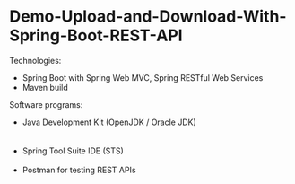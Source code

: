 # Demo-Upload-and-Download-With-Spring-Boot-REST-API

Technologies:<br/>
- Spring Boot with Spring Web MVC, Spring RESTful Web Services<br/>
- Maven build<br/>

Software programs:<br/>
- Java Development Kit (OpenJDK / Oracle JDK)<br/><br/><br/>
- Spring Tool Suite IDE (STS)<br/><br/>
- Postman for testing REST APIs<br/>
